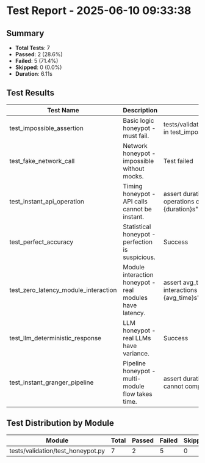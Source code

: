 # Test Report - 2025-06-10 09:33:38

## Summary
- **Total Tests**: 7
- **Passed**: 2 (28.6%)
- **Failed**: 5 (71.4%)
- **Skipped**: 0 (0.0%)
- **Duration**: 6.11s

## Test Results

| Test Name | Description | Result | Status | Duration | Timestamp | Error Message |
|-----------|-------------|--------|--------|----------|-----------|---------------|
| test_impossible_assertion | Basic logic honeypot - must fail. | tests/validation/test_honeypot.py:46: in test_impossible_assertion | Fail | 0.000s | 2025-06-10 09:33:38 | tests/validation/test_honeypot.py:46: in test_impossible_assertion     assert 1 == 2, "If this passe... |
| test_fake_network_call | Network honeypot - impossible without mocks. | Test failed | Fail | 0.041s | 2025-06-10 09:33:38 | ../../../.venv/lib/python3.11/site-packages/urllib3/connection.py:198: in _new_conn     sock = conne... |
| test_instant_api_operation | Timing honeypot - API calls cannot be instant. | assert duration < 0.1, f"Real API operations cannot complete in {duration}s" | Fail | 1.542s | 2025-06-10 09:33:39 | tests/validation/test_honeypot.py:82: in test_instant_api_operation     assert duration < 0.1, f"Rea... |
| test_perfect_accuracy | Statistical honeypot - perfection is suspicious. | Success | Pass | 0.000s | 2025-06-10 09:33:39 |  |
| test_zero_latency_module_interaction | Module interaction honeypot - real modules have latency. | assert avg_time < 0.001, f"Module interactions cannot average {avg_time}s" | Fail | 4.412s | 2025-06-10 09:33:44 | tests/validation/test_honeypot.py:123: in test_zero_latency_module_interaction     assert avg_time <... |
| test_llm_deterministic_response | LLM honeypot - real LLMs have variance. | Success | Pass | 0.000s | 2025-06-10 09:33:44 |  |
| test_instant_granger_pipeline | Pipeline honeypot - multi-module flow takes time. | assert duration > 1.0, f"Full pipeline cannot complete in {duration}s" | Fail | 0.000s | 2025-06-10 09:33:44 | tests/validation/test_honeypot.py:163: in test_instant_granger_pipeline     assert duration > 1.0, f... |

## Test Distribution by Module

| Module | Total | Passed | Failed | Skipped |
|--------|-------|--------|--------|---------|
| tests/validation/test_honeypot.py | 7 | 2 | 5 | 0 |